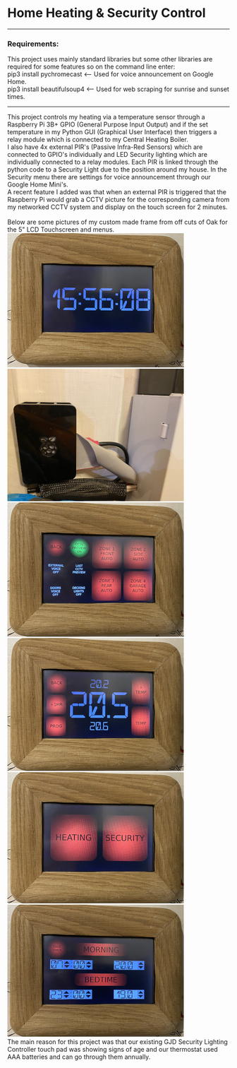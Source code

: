 # Home Heating & Security Control

---
### Requirements:
This project uses mainly standard libraries but some other libraries are required for some features so on the command line enter:<br>
pip3 install pychromecast <-- Used for voice announcement on Google Home.<br>
pip3 install beautifulsoup4 <-- Used for web scraping for sunrise and sunset times.<br>

---
This project controls my heating via a temperature sensor through a Raspberry Pi 3B+ GPIO (General Purpose Input Output) and if the set temperature in my Python GUI (Graphical User Interface) then triggers a relay module which is connected to my Central Heating Boiler.<br>I also have 4x external PIR's (Passive Infra-Red Sensors) which are connected to GPIO's individually and LED Security lighting which are individually connected to a relay modules. Each PIR is linked through the python code to a Security Light due to the position around my house. In the Security menu there are settings for voice announcement through our Google Home Mini's.<br>A recent feature I added was that when an external PIR is triggered that the Raspberry Pi would grab a CCTV picture for the corresponding camera from my networked CCTV system and display on the touch screen for 2 minutes.<br><br>Below are some pictures of my custom made frame from off cuts of Oak for the 5" LCD Touchscreen and menus.<br>
!['Screen Saver Mode'](time.png)!['Raspberry Pi 3B+ and PSU'](case.png)!['Security Menu'](security.png)!['Heating Menu'](heating.png)!['Main Menu'](main.png)!['Timer Menu'](timer.png)<br>
The main reason for this project was that our existing GJD Security Lighting Controller touch pad was showing signs of age and our thermostat used AAA batteries and can go through them annually.
